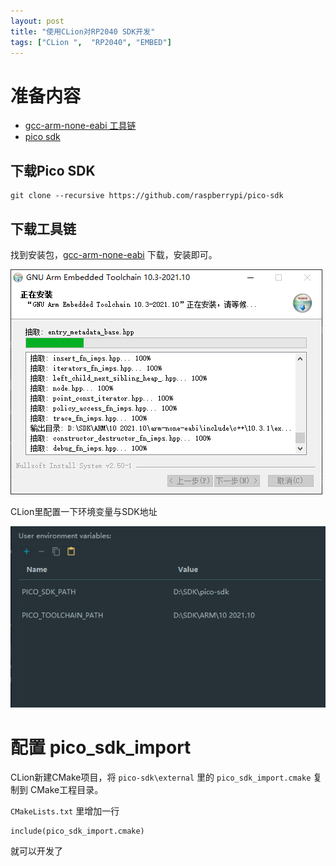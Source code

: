 ```yaml
---
layout: post
title: "使用CLion对RP2040 SDK开发"
tags: ["CLion ",  "RP2040", "EMBED"]
---
```


# 准备内容

- [gcc-arm-none-eabi 工具链](https://developer.arm.com/tools-and-software/open-source-software/developer-tools/gnu-toolchain/gnu-rm/downloads)
- [pico sdk](https://github.com/raspberrypi/pico-sdk)

## 下载Pico SDK

```
git clone --recursive https://github.com/raspberrypi/pico-sdk
```

## 下载工具链

找到安装包，[gcc-arm-none-eabi](https://developer.arm.com/tools-and-software/open-source-software/developer-tools/gnu-toolchain/gnu-rm/downloads) 下载，安装即可。

![image-20220217204126605](/assets/post/2022-02-17-20220217/image-20220217204126605.png)



CLion里配置一下环境变量与SDK地址

![image-20220217204410151](/assets/post/2022-02-17-20220217/image-20220217204410151.png)

# 配置 pico_sdk_import

CLion新建CMake项目，将 `pico-sdk\external` 里的 `pico_sdk_import.cmake` 复制到 CMake工程目录。

`CMakeLists.txt` 里增加一行

```
include(pico_sdk_import.cmake)
```

就可以开发了
